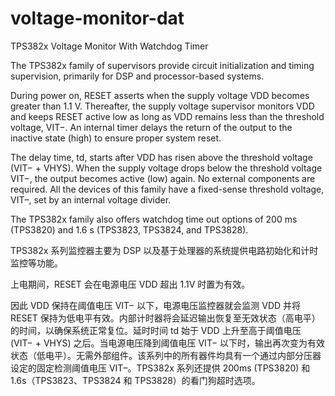 
# voltage-monitor-dat


TPS382x Voltage Monitor With Watchdog Timer

The TPS382x family of supervisors provide circuit initialization and timing supervision, primarily for DSP and processor-based systems. 

During power on, RESET asserts when the supply voltage VDD becomes greater than 1.1 V. Thereafter, the supply voltage supervisor monitors VDD and keeps RESET active low as long as VDD remains less than the threshold voltage, VIT−. An internal timer delays the return of the output to the inactive state (high) to ensure proper system reset. 

The delay time, td, starts after VDD has risen above the threshold voltage (VIT− + VHYS). When the supply voltage drops below the threshold voltage VIT−, the output becomes active (low) again. No external components are required. All the devices of this family have a fixed-sense threshold voltage, VIT–, set by an internal voltage divider. 

The TPS382x family also offers watchdog time out options of 200 ms (TPS3820) and 1.6 s (TPS3823, TPS3824, and TPS3828).


TPS382x 系列监控器主要为 DSP 以及基于处理器的系统提供电路初始化和计时监控等功能。

上电期间，RESET 会在电源电压 VDD 超出 1.1V 时置为有效。

因此 VDD 保持在阈值电压 VIT− 以下，电源电压监控器就会监测 VDD 并将 RESET 保持为低电平有效。内部计时器将会延迟输出恢复至无效状态（高电平）的时间，以确保系统正常复位。延时时间 td 始于 VDD 上升至高于阈值电压 (VIT− + VHYS) 之后。当电源电压降到阈值电压 VIT− 以下时，输出再次变为有效状态（低电平）。无需外部组件。该系列中的所有器件均具有一个通过内部分压器设定的固定检测阈值电压 VIT–。TPS382x 系列还提供 200ms (TPS3820) 和 1.6s（TPS3823、TPS3824 和 TPS3828）的看门狗超时选项。
